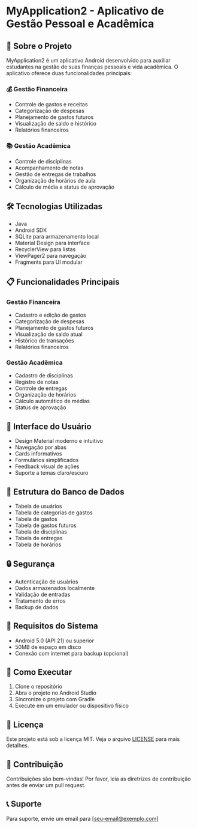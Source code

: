 # MyApplication2 - Aplicativo de Gestão Pessoal e Acadêmica

## 📱 Sobre o Projeto
MyApplication2 é um aplicativo Android desenvolvido para auxiliar estudantes na gestão de suas finanças pessoais e vida acadêmica. O aplicativo oferece duas funcionalidades principais:

### 💰 Gestão Financeira
- Controle de gastos e receitas
- Categorização de despesas
- Planejamento de gastos futuros
- Visualização de saldo e histórico
- Relatórios financeiros

### 📚 Gestão Acadêmica
- Controle de disciplinas
- Acompanhamento de notas
- Gestão de entregas de trabalhos
- Organização de horários de aula
- Cálculo de média e status de aprovação

## 🛠️ Tecnologias Utilizadas
- Java
- Android SDK
- SQLite para armazenamento local
- Material Design para interface
- RecyclerView para listas
- ViewPager2 para navegação
- Fragments para UI modular

## 📋 Funcionalidades Principais

### Gestão Financeira
- Cadastro e edição de gastos
- Categorização de despesas
- Planejamento de gastos futuros
- Visualização de saldo atual
- Histórico de transações
- Relatórios financeiros

### Gestão Acadêmica
- Cadastro de disciplinas
- Registro de notas
- Controle de entregas
- Organização de horários
- Cálculo automático de médias
- Status de aprovação

## 🎨 Interface do Usuário
- Design Material moderno e intuitivo
- Navegação por abas
- Cards informativos
- Formulários simplificados
- Feedback visual de ações
- Suporte a temas claro/escuro

## 💾 Estrutura do Banco de Dados
- Tabela de usuários
- Tabela de categorias de gastos
- Tabela de gastos
- Tabela de gastos futuros
- Tabela de disciplinas
- Tabela de entregas
- Tabela de horários

## 🔒 Segurança
- Autenticação de usuários
- Dados armazenados localmente
- Validação de entradas
- Tratamento de erros
- Backup de dados

## 📱 Requisitos do Sistema
- Android 5.0 (API 21) ou superior
- 50MB de espaço em disco
- Conexão com internet para backup (opcional)

## 🚀 Como Executar
1. Clone o repositório
2. Abra o projeto no Android Studio
3. Sincronize o projeto com Gradle
4. Execute em um emulador ou dispositivo físico

## 📝 Licença
Este projeto está sob a licença MIT. Veja o arquivo [LICENSE](LICENSE) para mais detalhes.

## 👥 Contribuição
Contribuições são bem-vindas! Por favor, leia as diretrizes de contribuição antes de enviar um pull request.

## 📞 Suporte
Para suporte, envie um email para [seu-email@exemplo.com] 
